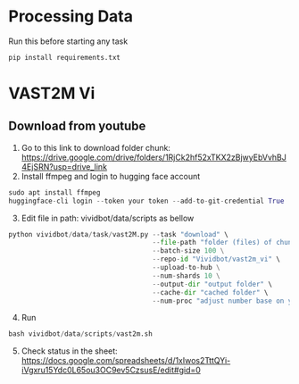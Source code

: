 # Processing Data
Run this before starting any task
```python
pip install requirements.txt
```
# VAST2M Vi
## Download from youtube
1. Go to this link to download folder chunk: https://drive.google.com/drive/folders/1RjCk2hf52xTKX2zBjwyEbVvhBJ4EjSRN?usp=drive_link
2. Install ffmpeg and login to hugging face account
```python
sudo apt install ffmpeg
huggingface-cli login --token your token --add-to-git-credential True
```
3. Edit file in path: vividbot/data/scripts as bellow
```python
python vividbot/data/task/vast2M.py --task "download" \
                                    --file-path "folder (files) of chunks" \
                                    --batch-size 100 \
                                    --repo-id "Vividbot/vast2m_vi" \
                                    --upload-to-hub \
                                    --num-shards 10 \
                                    --output-dir "output folder" \
                                    --cache-dir "cached folder" \
                                    --num-proc "adjust number base on your computer"
```
4. Run
```python
bash vividbot/data/scripts/vast2m.sh
```
5. Check status in the sheet: https://docs.google.com/spreadsheets/d/1xIwos2TttQYi-iVgxru15Ydc0L65ou3OC9ev5CzsusE/edit#gid=0
